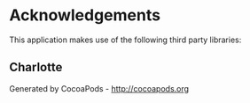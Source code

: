 # Acknowledgements
This application makes use of the following third party libraries:

## Charlotte


Generated by CocoaPods - http://cocoapods.org
